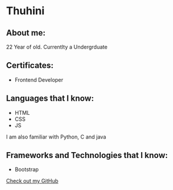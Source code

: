 # Thuhini

## About me:

22 Year of old. Currentlty a Undergrduate
## Certificates:
- Frontend Developer 

## Languages that I know:

- HTML
- CSS
- JS

I am also familiar with Python, C and java

## Frameworks and Technologies that I know:

- Bootstrap



[Check out my GitHub](https://github.com/Thuhini)



